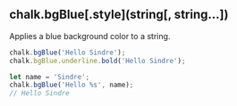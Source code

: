 ## chalk.bgBlue[.style](string[, string...])

Applies a blue background color to a string.

```js
chalk.bgBlue('Hello Sindre');
chalk.bgBlue.underline.bold('Hello Sindre');

let name = 'Sindre';
chalk.bgBlue('Hello %s', name);
// Hello Sindre
```
